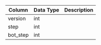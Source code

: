 | Column   | Data Type | Description |
| -------- | --------- | ----------- |
| version  | int       |             |
| step     | int       |             |
| bot_step | int       |             |